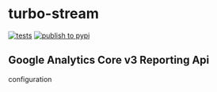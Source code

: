 # turbo-stream

[![tests](https://github.com/DirksCGM/turbo-stream/actions/workflows/tests.yml/badge.svg)](https://github.com/DirksCGM/turbo-stream/actions/workflows/tests.yml)
[![publish to pypi](https://github.com/DirksCGM/turbo-stream/actions/workflows/publish.yml/badge.svg)](https://github.com/DirksCGM/turbo-stream/actions/workflows/publish.yml)

## Google Analytics Core v3 Reporting Api

configuration

